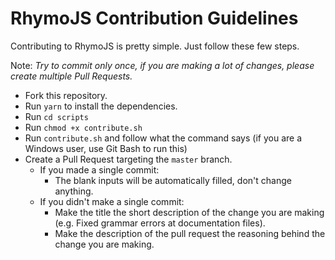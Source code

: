 # RhymoJS Contribution Guidelines

Contributing to RhymoJS is pretty simple. Just follow these few steps.

Note: _Try to commit only once, if you are making a lot of changes, please create multiple Pull Requests._

- Fork this repository.
- Run `yarn` to install the dependencies.
- Run `cd scripts`
- Run `chmod +x contribute.sh`
- Run `contribute.sh` and follow what the command says (if you are a Windows user, use Git Bash to run this)
- Create a Pull Request targeting the `master` branch.
  - If you made a single commit:
    - The blank inputs will be automatically filled, don't change anything.
  - If you didn't make a single commit:
    - Make the title the short description of the change you are making (e.g. Fixed grammar errors at documentation files).
    - Make the description of the pull request the reasoning behind the change you are making.
